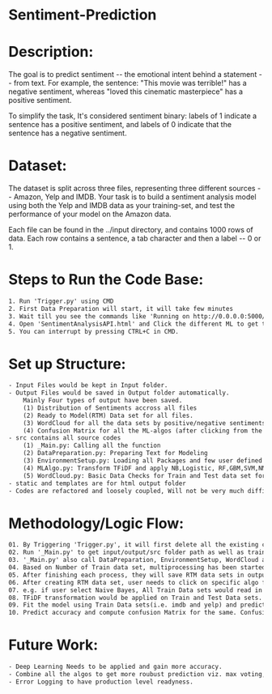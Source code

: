 Sentiment-Prediction
=======================

# Description:

The goal is to predict sentiment -- the emotional intent behind a statement -- from text. 
For example, the sentence: "This movie was terrible!" has a negative sentiment, 
whereas "loved this cinematic masterpiece" has a positive sentiment.

To simplify the task, It's considered sentiment binary: labels of 1 indicate a sentence has a positive sentiment, and 
labels of 0 indicate that the sentence has a negative sentiment.

# Dataset:

The dataset is split across three files, representing three different sources -- Amazon, Yelp and IMDB. 
Your task is to build a sentiment analysis model using both the Yelp and IMDB data as your training-set, 
and test the performance of your model on the Amazon data.

Each file can be found in the ../input directory, and contains 1000 rows of data. Each row contains a sentence, a tab character and then a label -- 0 or 1.

# Steps to Run the Code Base:
```xml
1. Run 'Trigger.py' using CMD
2. First Data Preparation will start, it will take few minutes
3. Wait till you see the commands like 'Running on http://0.0.0.0:5000/ (Press CTRL+C to quit)'
4. Open 'SentimentAnalysisAPI.html' and Click the different ML to get the scores.
5. You can interrupt by pressing CTRL+C in CMD.
```

# Set up Structure:
```xml
- Input Files would be kept in Input folder.
- Output Files would be saved in Output folder automatically.
	Mainly Four types of output have been saved.
	(1) Distribution of Sentiments accross all files
	(2) Ready to Model(RTM) Data set for all files.
	(3) WordCloud for all the data sets by positive/negative sentiments
	(4) Confusion Matrix for all the ML-algos (after clicking from the UI)
- src contains all source codes
	(1) _Main.py: Calling all the function
	(2) DataPreparation.py: Preparing Text for Modeling
	(3) EnvironmentSetup.py: Loading all Packages and few user defined function.
	(4) MLAlgo.py: Transform TFiDF and apply NB,Logistic, RF,GBM,SVM,NNet for prediction
	(5) WordCloud.py: Basic Data Checks for Train and Test data set for +/- sentiments.
- static and templates are for html output folder
- Codes are refactored and loosely coupled, Will not be very much difficult to change into another language for a specific module. 
```

# Methodology/Logic Flow:
```xml
01. By Triggering 'Trigger.py', it will first delete all the existing csv and pdf outputs present in output folder.
02. Run '_Main.py' to get input/output/src folder path as well as train and test data set names.
03. '_Main.py' also call DataPreparation, EnvironmentSetup, WordCloud and MLAlgo python codes.
04. Based on Number of Train data set, multiprocessing has been started to prepare RTM data set. In this exercise, three process would be triggered i.e. for imdb, yelp and Amazon each.
05. After finishing each process, they will save RTM data sets in output folder and also save wordcloud separately for +/- sentiments.
06. After creating RTM data set, user needs to click on specific algo from UI to get the predictive answer. Howerver, the process would be same for all the algos.
07. e.g. if user select Naive Bayes, All Train Data sets would read in python memory and append all into a single data set. Test Data set also read at the same time.
08. TFiDF transformation would be applied on Train and Test Data sets.
09. Fit the model using Train Data sets(i.e. imdb and yelp) and predict for the Test Data set(i.e.Amazon)
10. Predict accuracy and compute confusion Matrix for the same. Confusion matrix will be saved in Output folder.
```
	
# Future Work:
```xml
- Deep Learning Needs to be applied and gain more accuracy.
- Combine all the algos to get more roubust prediction viz. max voting, Stacking etc.
- Error Logging to have production level readyness.
```
